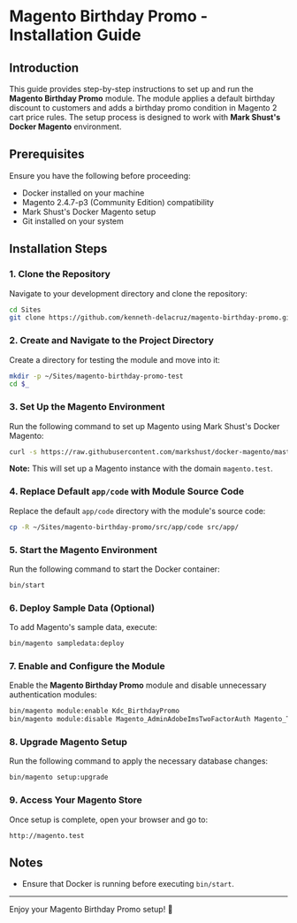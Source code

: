 # Magento Birthday Promo - Installation Guide

## Introduction

This guide provides step-by-step instructions to set up and run the **Magento Birthday Promo** module. The module applies a default birthday discount to customers and adds a birthday promo condition in Magento 2 cart price rules. The setup process is designed to work with **Mark Shust's Docker Magento** environment.

## Prerequisites

Ensure you have the following before proceeding:

- Docker installed on your machine
- Magento 2.4.7-p3 (Community Edition) compatibility
- Mark Shust's Docker Magento setup
- Git installed on your system

## Installation Steps

### 1. Clone the Repository

Navigate to your development directory and clone the repository:
```sh
cd Sites
git clone https://github.com/kenneth-delacruz/magento-birthday-promo.git
```

### 2. Create and Navigate to the Project Directory

Create a directory for testing the module and move into it:
```sh
mkdir -p ~/Sites/magento-birthday-promo-test
cd $_
```

### 3. Set Up the Magento Environment

Run the following command to set up Magento using Mark Shust's Docker Magento:
```sh
curl -s https://raw.githubusercontent.com/markshust/docker-magento/master/lib/onelinesetup | bash -s -- magento.test community 2.4.7-p3
```
**Note:** This will set up a Magento instance with the domain `magento.test`.

### 4. Replace Default `app/code` with Module Source Code

Replace the default `app/code` directory with the module's source code:
```sh
cp -R ~/Sites/magento-birthday-promo/src/app/code src/app/
```

### 5. Start the Magento Environment

Run the following command to start the Docker container:
```sh
bin/start
```

### 6. Deploy Sample Data (Optional)

To add Magento's sample data, execute:
```sh
bin/magento sampledata:deploy
```

### 7. Enable and Configure the Module

Enable the **Magento Birthday Promo** module and disable unnecessary authentication modules:
```sh
bin/magento module:enable Kdc_BirthdayPromo
bin/magento module:disable Magento_AdminAdobeImsTwoFactorAuth Magento_TwoFactorAuth
```

### 8. Upgrade Magento Setup

Run the following command to apply the necessary database changes:
```sh
bin/magento setup:upgrade
```

### 9. Access Your Magento Store

Once setup is complete, open your browser and go to:
```
http://magento.test
```

## Notes

- Ensure that Docker is running before executing `bin/start`.

---

Enjoy your Magento Birthday Promo setup! 🎉

